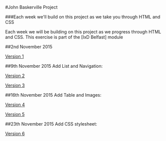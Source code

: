 #John Baskerville Project

###Each week we'll build on this project as we take you through HTML and CSS

Each week we will be building on this project as we progress through HTML and CSS. This exercise is part of the [IxD Belfast] module

##2nd November 2015

<a href="http://paulmcglade.github.io/john-baskerville/version-1.html">Version 1</a>

##9th November 2015 Add List and Navigation:

<a href="http://paulmcglade.github.io/john-baskerville/version-2.html">Version 2</a>

<a href="http://paulmcglade.github.io/john-baskerville/version-3.html">Version 3</a>

##16th November 2015 Add Table and Images:

<a href="http://paulmcglade.github.io/john-baskerville/version-4.html">Version 4</a>

<a href="http://paulmcglade.github.io/john-baskerville/version-5.html">Version 5</a>

##23th November 2015 Add CSS stylesheet:

<a href="http://paulmcglade.github.io/john-baskerville/version-6.html">Version 6</a>
